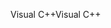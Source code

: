 <span data-ttu-id="33a00-101">Visual C++</span><span class="sxs-lookup"><span data-stu-id="33a00-101">Visual C++</span></span>